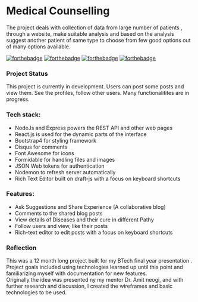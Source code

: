 
# Medical Counselling

The project deals with collection of data from large number of patients , through a website, make suitable analysis and based on the analysis suggest another patient of same type to choose from  few good options out of many options available.

[![forthebadge](https://forthebadge.com/images/badges/built-with-love.svg)](https://forthebadge.com)
[![forthebadge](https://forthebadge.com/images/badges/made-with-javascript.svg)](https://forthebadge.com)
[![forthebadge](https://forthebadge.com/images/badges/makes-people-smile.svg)](https://forthebadge.com)
[![forthebadge](https://forthebadge.com/images/badges/uses-git.svg)](https://forthebadge.com)

### Project Status

This project is currently in development. Users can post some posts and view them. See the profiles, follow other users. Many functionalitites are in progress.

### Tech stack:

* NodeJs and Express powers the REST API and other web pages
* React.js is used for the dynamic parts of the interface
* Bootstrap4 for styling framework
* Disqus for comments
* Font Awesome for icons 
* Formidable for handling files and images
* JSON Web tokens for authentication
* Nodemon to refresh server automatically
* Rich Text Editor built on draft-js with a focus on keyboard shortcuts

### Features:

* Ask Suggestions and Share Experience (A collaborative blog)
* Comments to the shared blog posts
* View details of Diseases and their cure in different Pathy
* Follow users and view, like their posts
* Rich-text editor to edit posts with a focus on keyboard shortcuts

### Reflection

This was a 12 month long project built for my BTech final year presentation . Project goals included using technologies learned up until this point and familiarizing myself with documentation for new features.  
Originally the idea was presented ny my mentor Dr. Amit neogi, and with further research and discussion, I created the wireframes and basic technologies to be used.

